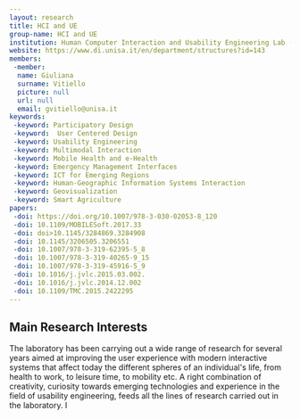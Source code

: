 ```yaml
---
layout: research
title: HCI and UE
group-name: HCI and UE
institution: Human Computer Interaction and Usability Engineering Lab (HCI-UsE) - Dipartimento di Informatica - Università di Salerno
website: https://www.di.unisa.it/en/department/structures?id=143
members: 
 -member: 
  name: Giuliana
  surname: Vitiello
  picture: null
  url: null
  email: gvitiello@unisa.it
keywords: 
 -keyword: Participatory Design
 -keyword:  User Centered Design
 -keyword: Usability Engineering
 -keyword: Multimodal Interaction
 -keyword: Mobile Health and e-Health
 -keyword: Emergency Management Interfaces
 -keyword: ICT for Emerging Regions
 -keyword: Human-Geographic Information Systems Interaction
 -keyword: Geovisualization
 -keyword: Smart Agriculture
papers: 
 -doi: https://doi.org/10.1007/978-3-030-02053-8_120
 -doi: 10.1109/MOBILESoft.2017.33
 -doi: doi>10.1145/3284869.3284908
 -doi: 10.1145/3206505.3206551
 -doi: 10.1007/978-3-319-62395-5_8
 -doi: 10.1007/978-3-319-40265-9_15
 -doi: 10.1007/978-3-319-45916-5_9
 -doi: 10.1016/j.jvlc.2015.03.002. 
 -doi: 10.1016/j.jvlc.2014.12.002
 -doi: 10.1109/TMC.2015.2422295
---
```



## Main Research Interests
The laboratory has been carrying out a wide range of research for several years aimed at improving the user experience with modern interactive systems that affect today the different spheres of an individual's life, from health to work, to leisure time, to mobility etc. A right combination of creativity, curiosity towards emerging technologies and experience in the field of usability engineering, feeds all the lines of research carried out in the laboratory. I
